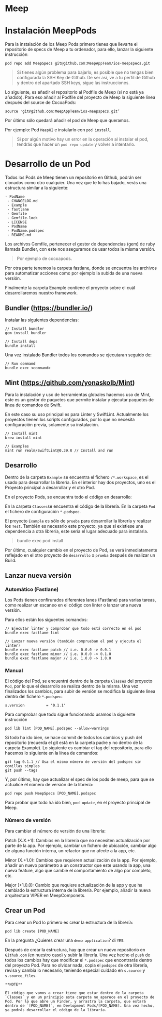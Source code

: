# Meep  


# Instalación MeepPods

Para la instalación de los Meep Pods primero tienes que llevarte el repositorio de specs de Meep a tu ordenador, para ello, lanzar la siguiente instrucción:

~~~
pod repo add MeepSpecs git@github.com:MeepAppTeam/ios-meepspecs.git
~~~

> Si tienes algún problema para bajarlo, es posible que no tengas bien configurada la SSH Key de Github. De ser así, ve a tu perfil de Github y dentro del apartado SSH keys, sigue las instrucciones.

Lo siguiente, es añadir el repositorio al Podfile de Meep (si no está ya añadido). Para eso añadir al Podfile del proyecto de Meep la siguiente línea después del source de CocoaPods:

~~~
source 'git@github.com:MeepAppTeam/ios-meepspecs.git’
~~~

Por último sólo quedará añadir el pod de Meep que queramos. 

Por ejemplo: Pod `MeepUI` e instalarlo con `pod install`. 

> Si por algún motivo hay un error en la operación al instalar el pod, tendrás que hacer un `pod repo update` y volver a intentarlo.


# Desarrollo de un Pod

Todos los Pods de Meep tienen un repositorio en Github, podrán ser clonados como otro cualquier. Una vez que te lo has bajado, verás una estructura similar a la siguiente:

    - PodName
     - CHANGELOG.md
     - Example
     - fastlane
     - Gemfile
     - Gemfile.lock
     - LICENSE
     - PodName
     - PodName.podspec
     - README.md
     
Los archivos Gemfile, pertenecer el gestor de dependencias (gem) de ruby llamada Bundler, con este nos aseguramos de usar todos la misma versión.

> Por ejemplo de cocoapods.

Por otra parte tenemos la carpeta fastlane, donde se encuentra los archivos para automatizar acciones como por ejemplo la subida de una nueva versión.

Finalmente la carpeta Example contiene el proyecto sobre el cuál desarrollaremos nuestro framework.


## Bundler (https://bundler.io/)

Instalar las siguientes dependencias:
~~~
// Install bundler
gem install bundler

// Install deps
bundle install
~~~

Una vez instalado Bundler todos los comandos se ejecutaran seguido de:

~~~
// Run command
bundle exec <command>
~~~


## Mint (https://github.com/yonaskolb/Mint)

Para la instalación y uso de herramientas globales hacemos uso de Mint, este es un gestor de paquetes que permite instalar y ejecutar paquetes de linea de comandos de Swift.

En este caso su uso principal es para Linter y SwiftLint. Actualmente los proyectos tienen los scripts configurados, por lo que no necesita configuración previa, solamente su instalación.

~~~
// Install mint
brew install mint

// Examples
mint run realm/SwiftLint@0.39.0 // Install and run
~~~


## Desarrollo

Dentro de la carpeta `Example` se encuentra el fichero  `/*.workspace`, es el usado para desarrollar la librería. En el interior hay dos proyectos, uno es el Proyecto principal a desarrollar y el otro Pod.


En el proyecto Pods, se encuentra todo el código en desarrollo:

En la carpeta `Classes`se encuentra el código de la librería.
En la carpeta `Pod` el fichero de configuración `*.podspec`. 

El proyecto `Example` es sólo de `prueba` para desarrollar la librería y realizar los `Test`. También es necesario este proyecto, ya que si existiese una dependencia a otra librería, este sería el lugar adecuado para instalarla.

> bundle exec pod install

Por último, cualquier cambio en el proyecto de Pod, se verá inmediatamente reflejado en el otro proyecto de `desarrollo` o `prueba` después de realizar un Build.

## Lanzar nueva versión
### Automático (Fastlane)

Los Pods tienen confirurados diferentes lanes (Fastlane) para varias tareas, como realizar un escaneo en el código con linter o lanzar una nueva versión.

Para ellos están los siguentes comandos: 

~~~
// Ejecutar linter y comprobar que todo está correcto en el pod
bundle exec fastlane lint

// Lanzar nueva versión (también comprueban el pod y ejecuta el linter)
bundle exec fastlane patch // i.e. 0.0.0 -> 0.0.1
bundle exec fastlane minor // i.e. 0.0.0 -> 0.1.0
bundle exec fastlane major // i.e. 1.0.0 -> 1.0.0
~~~

### Manual

El código del Pod, se encuentrá dentro de la carpeta `Classes` del proyecto `Pod`, por lo que el desarrollo se realiza dentro de la misma. Una vez finalizados los cambios, para subir de versión se modifica la siguiente línea dentro del fichero `*.podspec`:

~~~
s.version          = '0.1.1'
~~~

Para comprobar que todo sigue funcionando usamos la siguiente instrucción

~~~
pod lib lint [POD_NAME].podspec --allow-warnings
~~~

Si todo ha ido bien, se hace commit de todos los cambios y push del repositorio (recuerda el git está en la carpeta padre y no dentro de la carpeta Example).
Lo siguiente es cambiar el tag del repositorio, para ello hacemos lo siguiente en la línea de comandos:

~~~
git tag 0.1.1 // Usa el mismo número de versión del podspec sin comillas simples
git push --tags
~~~

Y, por último, hay que actualizar el spec de los pods de meep, para que se actualice el número de versión de la librería:

~~~
pod repo push MeepSpecs [POD_NAME].podspec
~~~

Para probar que todo ha ido bien, `pod update`, en el proyecto principal de Meep.


### Número de versión

Para cambiar el número de versión de una librería:

Patch (X.X.+1): Cambios en la librería que no necesiten actualización por parte de la app.
Por ejemplo, cambiar un fichero de ubicación, cambiar algo de alguna función interna, un refactor que no afecte a la app, etc.

Minor (X.+1.0): Cambios que requieren actualización de la app.
Por ejemplo, añadir un nuevo parámetro a un constructor que este usando la app, una nueva feature, algo que cambie el comportamiento de algo por completo, etc.

Major (+1.0.0): Cambio que requiere actualización de la app y que ha cambiado la estructura interna de la librería. 
Por ejemplo, añadir la nueva arquitectura VIPER en MeepComponets.


## Crear un Pod

Para crear un Pod lo primero es crear la estructura de la librería:

~~~
pod lib create [POD_NAME]
~~~

En la pregunta ¿Quieres crear una `demo application`? di `YES`:

Después de crear la estructura, hay que crear un nuevo repositorio en `Github.com` (en nuestro caso) y subir la librería. Una vez hecho el `push` de todos los cambios hay que modificar el `*.podspec` que encontrarás dentro del proyecto Pod. Para no olvidar nada, copia el `podspec` de otra librería, revisa y cambia lo necesario, teniendo especial cuidado en `s.source` y `s.source_files`.

~~~
**NOTE**

El código que vamos a crear tiene que estar dentro de la carpeta `Classes` y en un principio esta carpeta no aparece en el proyecto de Pod. Por lo que abre un Finder, y arrastra la carpeta, que estará dentro de `[POD_NAME]`, en Devlopment Pods/[POD_NAME]. Una vez hecho, ya podrás desarrollar el código de la libraría.
~~~
